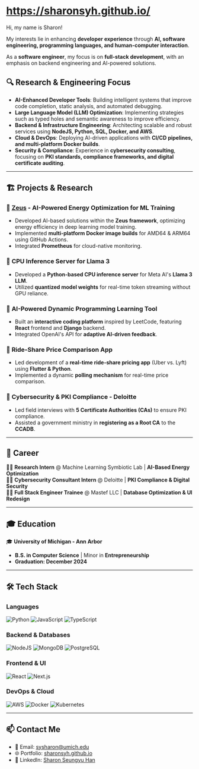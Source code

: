 # https://sharonsyh.github.io/

Hi, my name is Sharon!

My interests lie in enhancing **developer experience** through **AI, software engineering, programming languages, and human-computer interaction**.

As a **software engineer**, my focus is on **full-stack development**, with an emphasis on backend engineering and AI-powered solutions.

## 🔍 Research & Engineering Focus

- **AI-Enhanced Developer Tools**: Building intelligent systems that improve code completion, static analysis, and automated debugging.
- **Large Language Model (LLM) Optimization**: Implementing strategies such as typed holes and semantic awareness to improve efficiency.
- **Backend & Infrastructure Engineering**: Architecting scalable and robust services using **NodeJS, Python, SQL, Docker, and AWS**.
- **Cloud & DevOps**: Deploying AI-driven applications with **CI/CD pipelines, and multi-platform Docker builds**.
- **Security & Compliance**: Experience in **cybersecurity consulting**, focusing on **PKI standards, compliance frameworks, and digital certificate auditing**.

---

## 🏗️ Projects & Research

### 🔹 **[Zeus](https://github.com/ml-energy/zeus) - AI-Powered Energy Optimization for ML Training**
- Developed AI-based solutions within the **Zeus framework**, optimizing energy efficiency in deep learning model training.
- Implemented **multi-platform Docker image builds** for AMD64 & ARM64 using GitHub Actions.
- Integrated **Prometheus** for cloud-native monitoring.

### 🔹 **CPU Inference Server for Llama 3**
- Developed a **Python-based CPU inference server** for Meta AI's **Llama 3 LLM**.
- Utilized **quantized model weights** for real-time token streaming without GPU reliance.

### 🔹 **AI-Powered Dynamic Programming Learning Tool**
- Built an **interactive coding platform** inspired by LeetCode, featuring **React** frontend and **Django** backend.
- Integrated OpenAI's API for **adaptive AI-driven feedback**.

### 🔹 **Ride-Share Price Comparison App**
- Led development of a **real-time ride-share pricing app** (Uber vs. Lyft) using **Flutter & Python**.
- Implemented a dynamic **polling mechanism** for real-time price comparison.

### 🔹 **Cybersecurity & PKI Compliance - Deloitte**
- Led field interviews with **5 Certificate Authorities (CAs)** to ensure PKI compliance.
- Assisted a government ministry in **registering as a Root CA** to the **CCADB**.

---

## 🚀 Career

👨‍💻 **Research Intern** @ Machine Learning Symbiotic Lab | **AI-Based Energy Optimization**  
👨‍💻 **Cybersecurity Consultant Intern** @ Deloitte | **PKI Compliance & Digital Security**  
👨‍💻 **Full Stack Engineer Trainee** @ Mastef LLC | **Database Optimization & UI Redesign**  

---

## 🎓 Education

🎓 **University of Michigan - Ann Arbor**  
- **B.S. in Computer Science** | Minor in **Entrepreneurship**  
- **Graduation: December 2024**  

---

## 🛠️ Tech Stack

### **Languages**
![Python](https://img.shields.io/badge/Python-3776AB?style=for-the-badge&logo=python&logoColor=white)
![JavaScript](https://img.shields.io/badge/JavaScript-F7DF1E?style=for-the-badge&logo=javascript&logoColor=black)
![TypeScript](https://img.shields.io/badge/TypeScript-3178C6?style=for-the-badge&logo=typescript&logoColor=white)

### **Backend & Databases**
![NodeJS](https://img.shields.io/badge/Node.js-339933?style=for-the-badge&logo=nodedotjs&logoColor=white)
![MongoDB](https://img.shields.io/badge/MongoDB-47A248?style=for-the-badge&logo=mongodb&logoColor=white)
![PostgreSQL](https://img.shields.io/badge/PostgreSQL-4169E1?style=for-the-badge&logo=postgresql&logoColor=white)

### **Frontend & UI**
![React](https://img.shields.io/badge/React-61DAFB?style=for-the-badge&logo=react&logoColor=black)
![Next.js](https://img.shields.io/badge/Next.js-000000?style=for-the-badge&logo=nextdotjs&logoColor=white)

### **DevOps & Cloud**
![AWS](https://img.shields.io/badge/AWS-FF9900?style=for-the-badge&logo=amazonaws&logoColor=black)
![Docker](https://img.shields.io/badge/Docker-2496ED?style=for-the-badge&logo=docker&logoColor=white)
![Kubernetes](https://img.shields.io/badge/Kubernetes-326CE5?style=for-the-badge&logo=kubernetes&logoColor=white)

---

## 📫 Contact Me

- 📩 Email: sysharon@umich.edu  
- 🌐 Portfolio: [sharonsyh.github.io](https://sharonsyh.github.io/)  
- 💼 LinkedIn: [Sharon Seungyu Han](https://www.linkedin.com/in/sharonseungyuhan/)  
